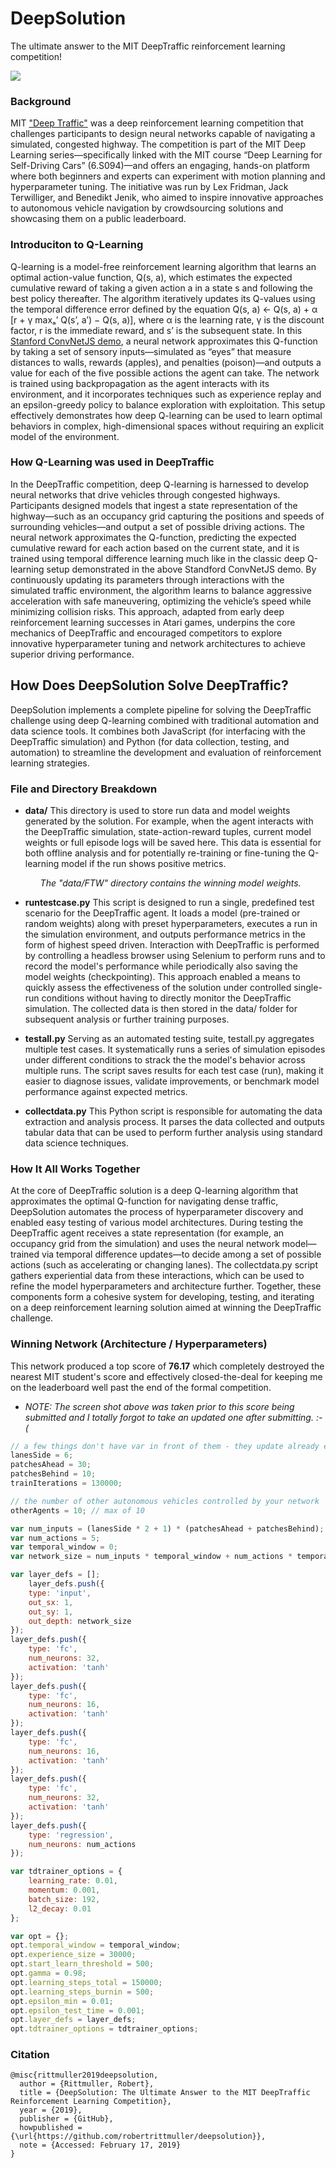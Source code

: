 # DeepSolution
The ultimate answer to the MIT DeepTraffic reinforcement learning competition!

<img src="images/DeepTraffic-Leaderboard.png">

### Background
MIT <a href="https://github.com/lexfridman/deeptraffic">"Deep Traffic"</a> was a deep reinforcement learning competition that challenges participants to design neural networks capable of navigating a simulated, congested highway. The competition is part of the MIT Deep Learning series—specifically linked with the MIT course “Deep Learning for Self-Driving Cars” (6.S094)—and offers an engaging, hands-on platform where both beginners and experts can experiment with motion planning and hyperparameter tuning. The initiative was run by Lex Fridman, Jack Terwilliger, and Benedikt Jenik, who aimed to inspire innovative approaches to autonomous vehicle navigation by crowdsourcing solutions and showcasing them on a public leaderboard. 

### Introduciton to Q-Learning
Q-learning is a model-free reinforcement learning algorithm that learns an optimal action-value function, Q(s, a), which estimates the expected cumulative reward of taking a given action a in a state s and following the best policy thereafter. The algorithm iteratively updates its Q-values using the temporal difference error defined by the equation Q(s, a) ← Q(s, a) + α [r + γ maxₐ’ Q(s’, a’) − Q(s, a)], where α is the learning rate, γ is the discount factor, r is the immediate reward, and s’ is the subsequent state. In this <a href="https://cs.stanford.edu/people/karpathy/convnetjs/demo/rldemo.html">Stanford ConvNetJS demo</a>, a neural network approximates this Q-function by taking a set of sensory inputs—simulated as “eyes” that measure distances to walls, rewards (apples), and penalties (poison)—and outputs a value for each of the five possible actions the agent can take. The network is trained using backpropagation as the agent interacts with its environment, and it incorporates techniques such as experience replay and an epsilon-greedy policy to balance exploration with exploitation. This setup effectively demonstrates how deep Q-learning can be used to learn optimal behaviors in complex, high-dimensional spaces without requiring an explicit model of the environment.

### How Q-Learning was used in DeepTraffic
In the DeepTraffic competition, deep Q-learning is harnessed to develop neural networks that drive vehicles through congested highways. Participants designed models that ingest a state representation of the highway—such as an occupancy grid capturing the positions and speeds of surrounding vehicles—and output a set of possible driving actions. The neural network approximates the Q-function, predicting the expected cumulative reward for each action based on the current state, and it is trained using temporal difference learning much like in the classic deep Q-learning setup demonstrated in the above Standford ConvNetJS demo. By continuously updating its parameters through interactions with the simulated traffic environment, the algorithm learns to balance aggressive acceleration with safe maneuvering, optimizing the vehicle’s speed while minimizing collision risks. This approach, adapted from early deep reinforcement learning successes in Atari games, underpins the core mechanics of DeepTraffic and encouraged competitors to explore innovative hyperparameter tuning and network architectures to achieve superior driving performance. 

## How Does DeepSolution Solve DeepTraffic?
DeepSolution implements a complete pipeline for solving the DeepTraffic challenge using deep Q-learning combined with traditional automation and data science tools. It combines both JavaScript (for interfacing with the DeepTraffic simulation) and Python (for data collection, testing, and automation) to streamline the development and evaluation of reinforcement learning strategies.

### File and Directory Breakdown

* <b>data/</b>
  This directory is used to store run data and model weights generated by the solution. For example, when the agent interacts with the DeepTraffic simulation, state-action-reward tuples, current model weights or full episode logs will be saved here. This data is essential for both offline analysis and for potentially re-training or fine-tuning the Q-learning model if the run shows positive metrics.
  <i><ul>The "data/FTW" directory contains the winning model weights.</ul></i>

* <b>runtestcase.py</b>
This script is designed to run a single, predefined test scenario for the DeepTraffic agent. It loads a model (pre-trained or random weights) along with preset hyperparameters, executes a run in the simulation environment, and outputs performance metrics in the form of highest speed driven. Interaction with DeepTraffic is performed by controlling a headless browser using Selenium to perform runs and to record the model's performance while periodically also saving the model weights (checkpointing). This approach enabled a means to quickly assess the effectiveness of the solution under controlled single-run conditions without having to directly monitor the DeepTraffic simulation. The collected data is then stored in the data/ folder for subsequent analysis or further training purposes.

* <b>testall.py</b>
Serving as an automated testing suite, testall.py aggregates multiple test cases. It systematically runs a series of simulation episodes under different conditions to strack the the model's behavior across multiple runs. The script saves results for each test case (run), making it easier to diagnose issues, validate improvements, or benchmark model performance against expected metrics.

* <b>collectdata.py</b>
This Python script is responsible for automating the data extraction and analysis process. It parses the data collected and outputs tabular data that can be used to perform further analysis using standard data science techniques. 

### How It All Works Together

At the core of DeepTraffic solution is a deep Q-learning algorithm that approximates the optimal Q-function for navigating dense traffic, DeepSolution automates the process of hyperparameter discovery and enabled easy testing of various model architectures. During testing the DeepTraffic agent receives a state representation (for example, an occupancy grid from the simulation) and uses the neural network model—trained via temporal difference updates—to decide among a set of possible actions (such as accelerating or changing lanes). The collectdata.py script gathers experiential data from these interactions, which can be used to refine the model hyperparameters and architecture further. Together, these components form a cohesive system for developing, testing, and iterating on a deep reinforcement learning solution aimed at winning the DeepTraffic challenge.

### Winning Network (Architecture / Hyperparameters)
This network produced a top score of <b>76.17</b> which completely destroyed the nearest MIT student's score and effectively closed-the-deal for keeping me on the leaderboard well past the end of the formal competition. 

* <i>NOTE: The screen shot above was taken prior to this score being submitted and I totally forgot to take an updated one after submitting. :-(</i>

```JavaScript
// a few things don't have var in front of them - they update already existing variables the game needs
lanesSide = 6;
patchesAhead = 30;
patchesBehind = 10;
trainIterations = 130000;

// the number of other autonomous vehicles controlled by your network
otherAgents = 10; // max of 10

var num_inputs = (lanesSide * 2 + 1) * (patchesAhead + patchesBehind);
var num_actions = 5;
var temporal_window = 0;
var network_size = num_inputs * temporal_window + num_actions * temporal_window + num_inputs;

var layer_defs = [];
    layer_defs.push({
    type: 'input',
    out_sx: 1,
    out_sy: 1,
    out_depth: network_size
});
layer_defs.push({
    type: 'fc',
    num_neurons: 32,
    activation: 'tanh'
});
layer_defs.push({
    type: 'fc',
    num_neurons: 16,
    activation: 'tanh'
});
layer_defs.push({
    type: 'fc',
    num_neurons: 16,
    activation: 'tanh'
});
layer_defs.push({
    type: 'fc',
    num_neurons: 32,
    activation: 'tanh'
});
layer_defs.push({
    type: 'regression',
    num_neurons: num_actions
});

var tdtrainer_options = {
    learning_rate: 0.01,
    momentum: 0.001,
    batch_size: 192,
    l2_decay: 0.01
};

var opt = {};
opt.temporal_window = temporal_window;
opt.experience_size = 30000;
opt.start_learn_threshold = 500;
opt.gamma = 0.98;
opt.learning_steps_total = 150000;
opt.learning_steps_burnin = 500;
opt.epsilon_min = 0.01;
opt.epsilon_test_time = 0.001;
opt.layer_defs = layer_defs;
opt.tdtrainer_options = tdtrainer_options;
```
### Citation

```
@misc{rittmuller2019deepsolution,
  author = {Rittmuller, Robert},
  title = {DeepSolution: The Ultimate Answer to the MIT DeepTraffic Reinforcement Learning Competition},
  year = {2019},
  publisher = {GitHub},
  howpublished = {\url{https://github.com/robertrittmuller/deepsolution}},
  note = {Accessed: February 17, 2019}
}
```
